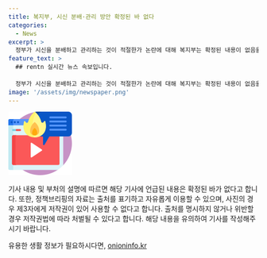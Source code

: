 ```yaml
---
title: 복지부, 시신 분배·관리 방안 확정된 바 없다
categories:
  - News
excerpt: >
  정부가 시신을 분배하고 관리하는 것이 적절한가 논란에 대해 복지부는 확정된 내용이 없음을 밝혔다. 관련 문의는 보건복지부 공공보건정책관 생명윤리정책과로 문의할 것. [자료출처=정책브리핑 www.korea.kr]
feature_text: >
  ## rentn 실시간 뉴스 속보입니다.

  정부가 시신을 분배하고 관리하는 것이 적절한가 논란에 대해 복지부는 확정된 내용이 없음을 밝혔다. 관련 문의는 보건복지부 공공보건정책관 생명윤리정책과로 문의할 것. [자료출처=정책브리핑 www.korea.kr]
image: '/assets/img/newspaper.png'
---
```


<p><img src="/assets/img/news.png" alt="rentncar 속보" /></p>

<p>기사 내용 및 부처의 설명에 따르면 해당 기사에 언급된 내용은 확정된 바가 없다고 합니다. 또한, 정책브리핑의 자료는 출처를 표기하고 자유롭게 이용할 수 있으며, 사진의 경우 제3자에게 저작권이 있어 사용할 수 없다고 합니다. 출처를 명시하지 않거나 위반할 경우 저작권법에 따라 처벌될 수 있다고 합니다. 해당 내용을 유의하여 기사를 작성해주시기 바랍니다.</p>
유용한 생활 정보가 필요하시다면, <a href="https://onioninfo.kr" rel="dofollow">onioninfo.kr</a>


